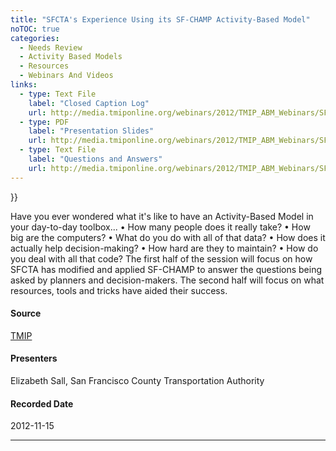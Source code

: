 ```yaml
---
title: "SFCTA's Experience Using its SF-CHAMP Activity-Based Model"
noTOC: true
categories:
  - Needs Review
  - Activity Based Models‏‎
  - Resources
  - Webinars And Videos
links:
  - type: Text File
    label: "Closed Caption Log"
    url: http://media.tmiponline.org/webinars/2012/TMIP_ABM_Webinars/SFCTA_ABM/Transcript.txt
  - type: PDF
    label: "Presentation Slides"
    url: http://media.tmiponline.org/webinars/2012/TMIP_ABM_Webinars/SFCTA_ABM/SFCTA_ABM_Webinar_Nov_15_2012.pdf
  - type: Text File
    label: "Questions and Answers"
    url: http://media.tmiponline.org/webinars/2012/TMIP_ABM_Webinars/SFCTA_ABM/QandA.txt
---
```





}}

Have you ever wondered what it's like to have an Activity-Based Model in your day-to-day toolbox... • How many people does it really take? • How big are the computers? • What do you do with all of that data? • How does it actually help decision-making? • How hard are they to maintain? • How do you deal with all that code? The first half of the session will focus on how SFCTA has modified and applied SF-CHAMP to answer the questions being asked by planners and decision-makers. The second half will focus on what resources, tools and tricks have aided their success.

#### Source

[TMIP](TMIP)

#### Presenters

Elizabeth Sall, San Francisco County Transportation Authority

#### Recorded Date

2012-11-15

------------------------------------------------------------------------



